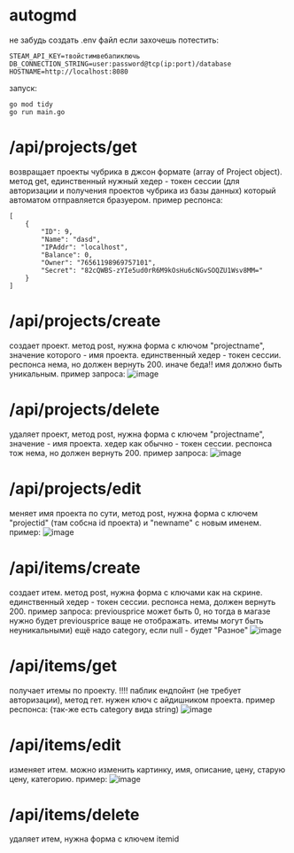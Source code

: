 # autogmd
не забудь создать .env файл если захочешь потестить:
```
STEAM_API_KEY=твойстимвебапиключь
DB_CONNECTION_STRING=user:password@tcp(ip:port)/database
HOSTNAME=http://localhost:8080
```

запуск: 
```
go mod tidy
go run main.go
```

# /api/projects/get
возвращает проекты чубрика в джсон формате (array of Project object). метод get, единственный нужный хедер - токен сессии (для авторизации и получения проектов чубрика из базы данных) который автоматом отправляется бразуером.
пример респонса:
```
[
    {
        "ID": 9,
        "Name": "dasd",
        "IPAddr": "localhost",
        "Balance": 0,
        "Owner": "76561198969757101",
        "Secret": "82cQWBS-zYIe5ud0rR6M9kOsHu6cNGvSOQZU1Wsv8MM="
    }
]
```

# /api/projects/create
создает проект. метод post, нужна форма с ключом "projectname", значение которого - имя проекта. единственный хедер - токен сессии. респонса нема, но должен вернуть 200. иначе беда!! имя должно
быть уникальным.
пример запроса:
![image](https://github.com/user-attachments/assets/2b1ac235-5c33-4c30-a9e1-52f8390e3be0)

# /api/projects/delete
удаляет проект, метод post, нужна форма с ключем "projectname", значение - имя проекта. хедер как обычно - токен сессии. респонса тож нема, но должен вернуть 200. пример запроса:
![image](https://github.com/user-attachments/assets/e9be893b-ffed-44a5-b025-1757eb745f03)

# /api/projects/edit
меняет имя проекта по сути, метод post, нужна форма с ключем "projectid" (там собсна id проекта) и "newname" с новым именем.
пример:
![image](https://github.com/user-attachments/assets/d67c41f9-4208-426a-9322-52d866fbd919)


# /api/items/create
создает итем. метод post, нужна форма с ключами как на скрине. единственный хедер - токен сессии. респонса нема, должен вернуть 200. пример запроса: previousprice может быть 0, но тогда в магазе нужно будет previousprice ваще не отображать. итемы могут быть неуникальными) ещё надо category, если null - будет "Разное"
![image](https://github.com/user-attachments/assets/3e6a32b6-bfc5-4b45-b54d-488b143299ea)

# /api/items/get
получает итемы по проекту. !!!! паблик ендпойнт (не требует авторизации), метод гет. нужен ключ с айдишником проекта. пример респонса: (так-же есть category вида string)
![image](https://github.com/user-attachments/assets/dd62dad7-c40d-45a4-8f9b-8302e52592dc)

# /api/items/edit
изменяет итем. можно изменить картинку, имя, описание, цену, старую цену, категорию. пример:
![image](https://github.com/user-attachments/assets/142f58c4-6d5a-4473-80e1-416bda6c0a7e)

# /api/items/delete
удаляет итем, нужна форма с ключем itemid

